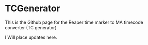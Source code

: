 # TCGenerator

This is the Github page for the Reaper time marker to MA timecode converter (TC generator)

I Will place updates here.
